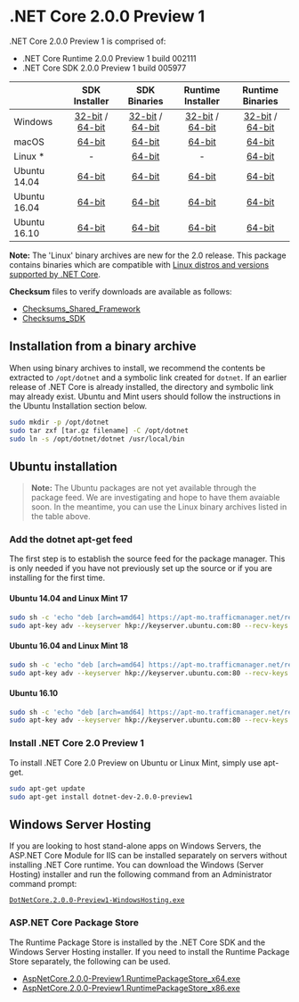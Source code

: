 # .NET Core 2.0.0 Preview 1

.NET Core 2.0.0 Preview 1 is comprised of:

* .NET Core Runtime 2.0.0 Preview 1 build 002111
* .NET Core SDK 2.0.0 Preview 1 build 005977

|                         | SDK Installer                                        | SDK Binaries                                        | Runtime Installer | Runtime Binaries |
| ----------------------- | :----------------------------------------------: | :----------------------------------------------:| :--: | :--: |
| Windows                 | [32-bit](https://download.microsoft.com/download/3/7/F/37F1CA21-E5EE-4309-9714-E914703ED05A/dotnet-dev-win-x86.2.0.0-preview1-005977.exe) / [64-bit](https://download.microsoft.com/download/3/7/F/37F1CA21-E5EE-4309-9714-E914703ED05A/dotnet-dev-win-x64.2.0.0-preview1-005977.exe)  | [32-bit](https://download.microsoft.com/download/0/6/5/0656B047-5F2F-4281-A851-F30776F8616D/dotnet-dev-win-x86.2.0.0-preview1-002111-00.zip) / [64-bit](https://download.microsoft.com/download/0/6/5/0656B047-5F2F-4281-A851-F30776F8616D/dotnet-dev-win-x64.2.0.0-preview1-002111-00.zip) | [32-bit](https://download.microsoft.com/download/0/9/0/09060200-E749-4025-A51A-83391C611C86/dotnet-win-x86.2.0.0-preview1-002111-00.exe) / [64-bit](https://download.microsoft.com/download/0/9/0/09060200-E749-4025-A51A-83391C611C86/dotnet-win-x64.2.0.0-preview1-002111-00.exe) | [32-bit](https://download.microsoft.com/download/0/4/8/048C286D-59CB-4B7C-95A1-D0F7FD4D37D2/dotnet-win-x86.2.0.0-preview1-002111-00.zip) / [64-bit](https://download.microsoft.com/download/0/4/8/048C286D-59CB-4B7C-95A1-D0F7FD4D37D2/dotnet-win-x64.2.0.0-preview1-002111-00.zip) |
| macOS                   | [64-bit](https://download.microsoft.com/download/3/7/F/37F1CA21-E5EE-4309-9714-E914703ED05A/dotnet-dev-osx-x64.2.0.0-preview1-005977.pkg)  | [64-bit](https://download.microsoft.com/download/0/6/5/0656B047-5F2F-4281-A851-F30776F8616D/dotnet-dev-osx-x64.2.0.0-preview1-005977.tar.gz)                          | [64-bit](https://download.microsoft.com/download/0/4/8/048C286D-59CB-4B7C-95A1-D0F7FD4D37D2/dotnet-osx-x64.2.0.0-preview1-002111-00.pkg) | [64-bit](https://download.microsoft.com/download/0/9/0/09060200-E749-4025-A51A-83391C611C86/dotnet-osx-x64.2.0.0-preview1-002111-00.tar.gz) |
| Linux *                 | -                                                         | [64-bit](https://download.microsoft.com/download/0/6/5/0656B047-5F2F-4281-A851-F30776F8616D/dotnet-dev-linux-x64.2.0.0-preview1-005977.tar.gz)                          | - | [64-bit](https://download.microsoft.com/download/0/9/0/09060200-E749-4025-A51A-83391C611C86/dotnet-linux-x64.2.0.0-preview1-002111-00.tar.gz) |
| Ubuntu 14.04            |[64-bit](https://download.microsoft.com/download/3/7/F/37F1CA21-E5EE-4309-9714-E914703ED05A/dotnet-sdk-ubuntu-x64.2.0.0-preview1-005977.deb)   | [64-bit](https://download.microsoft.com/download/0/6/5/0656B047-5F2F-4281-A851-F30776F8616D/dotnet-dev-linux-x64.2.0.0-preview1-005977.tar.gz)                          |[64-bit](https://download.microsoft.com/download/0/9/0/09060200-E749-4025-A51A-83391C611C86/dotnet-sharedframework-ubuntu-x64.2.0.0-preview1-002111-00.deb) | [64-bit](https://download.microsoft.com/download/0/4/8/048C286D-59CB-4B7C-95A1-D0F7FD4D37D2/dotnet-linux-x64.2.0.0-preview1-002111-00.tar.gz) |
| Ubuntu 16.04            |[64-bit](https://download.microsoft.com/download/3/7/F/37F1CA21-E5EE-4309-9714-E914703ED05A/dotnet-sdk-ubuntu.16.04-x64.2.0.0-preview1-005977.deb)   | [64-bit](https://download.microsoft.com/download/0/6/5/0656B047-5F2F-4281-A851-F30776F8616D/dotnet-dev-linux-x64.2.0.0-preview1-005977.tar.gz)                          |[64-bit](https://download.microsoft.com/download/0/9/0/09060200-E749-4025-A51A-83391C611C86/dotnet-sharedframework-ubuntu.16.04-x64.2.0.0-preview1-002111-00.deb) | [64-bit](https://download.microsoft.com/download/0/4/8/048C286D-59CB-4B7C-95A1-D0F7FD4D37D2/dotnet-linux-x64.2.0.0-preview1-002111-00.tar.gz) |
| Ubuntu 16.10            |[64-bit](https://download.microsoft.com/download/3/7/F/37F1CA21-E5EE-4309-9714-E914703ED05A/dotnet-sdk-ubuntu.16.10-x64.2.0.0-preview1-005977.deb)   | [64-bit](https://download.microsoft.com/download/0/6/5/0656B047-5F2F-4281-A851-F30776F8616D/dotnet-dev-linux-x64.2.0.0-preview1-005977.tar.gz)                          |[64-bit](https://download.microsoft.com/download/0/9/0/09060200-E749-4025-A51A-83391C611C86/dotnet-sharedframework-ubuntu.16.10-x64.2.0.0-preview1-002111-00.deb) | [64-bit](https://download.microsoft.com/download/0/4/8/048C286D-59CB-4B7C-95A1-D0F7FD4D37D2/dotnet-linux-x64.2.0.0-preview1-002111-00.tar.gz) |

**Note:** The 'Linux' binary archives are new for the 2.0 release. This package contains binaries which are compatible with [Linux distros and versions supported by .NET Core](https://github.com/dotnet/core/blob/master/roadmap.md).

**Checksum** files to verify downloads are available as follows:
* [Checksums_Shared_Framework](https://dotnetcli.blob.core.windows.net/dotnet/checksums/2.0.0-preview1-sharedfx-sha.txt)
* [Checksums_SDK](https://dotnetcli.blob.core.windows.net/dotnet/checksums/2.0.0-preview1-sdk-sha.txt)

## Installation from a binary archive

When using binary archives to install, we recommend the contents be extracted to `/opt/dotnet` and a symbolic link created for `dotnet`. If an earlier release of .NET Core is already installed, the directory and symbolic link may already exist. Ubuntu and Mint users should follow the instructions in the Ubuntu Installation section below.

```bash
sudo mkdir -p /opt/dotnet
sudo tar zxf [tar.gz filename] -C /opt/dotnet
sudo ln -s /opt/dotnet/dotnet /usr/local/bin
```

## Ubuntu installation

> **Note:** The Ubuntu packages are not yet available through the package feed. We are investigating and hope to have them avaiable soon. 
> In the meantime, you can use the Linux binary archives listed in the table above. 

### Add the dotnet apt-get feed

The first step is to establish the source feed for the package manager. This is only needed if you have not previously set up the source or if you are installing for the first time.

#### Ubuntu 14.04 and Linux Mint 17

```bash
sudo sh -c 'echo "deb [arch=amd64] https://apt-mo.trafficmanager.net/repos/dotnet-release/ trusty main" > /etc/apt/sources.list.d/dotnetdev.list'
sudo apt-key adv --keyserver hkp://keyserver.ubuntu.com:80 --recv-keys 417A0893
```

#### Ubuntu 16.04 and Linux Mint 18

```bash
sudo sh -c 'echo "deb [arch=amd64] https://apt-mo.trafficmanager.net/repos/dotnet-release/ xenial main" > /etc/apt/sources.list.d/dotnetdev.list'
sudo apt-key adv --keyserver hkp://keyserver.ubuntu.com:80 --recv-keys 417A0893
```

#### Ubuntu 16.10

```bash
sudo sh -c 'echo "deb [arch=amd64] https://apt-mo.trafficmanager.net/repos/dotnet-release/ yakkety main" > /etc/apt/sources.list.d/dotnetdev.list'
sudo apt-key adv --keyserver hkp://keyserver.ubuntu.com:80 --recv-keys 417A0893
```

### Install .NET Core 2.0 Preview 1

To install .NET Core 2.0 Preview on Ubuntu or Linux Mint, simply use apt-get.

```bash
sudo apt-get update
sudo apt-get install dotnet-dev-2.0.0-preview1
```

## Windows Server Hosting
If you are looking to host stand-alone apps on Windows Servers, the ASP.NET Core Module for IIS can be installed separately on servers without installing .NET Core runtime. You can download the Windows (Server Hosting) installer and run the following command from an Administrator command prompt:

[```DotNetCore.2.0.0-Preview1-WindowsHosting.exe```](https://download.microsoft.com/download/4/6/6/4668DB58-0643-48EA-A194-CAD059143696/DotNetCore.2.0.0-Preview1-WindowsHosting.exe)

### ASP.NET Core Package Store

The Runtime Package Store is installed by the .NET Core SDK and the Windows Server Hosting installer. If you need to install the Runtime Package Store separately, the following can be used.

* [AspNetCore.2.0.0-Preview1.RuntimePackageStore_x64.exe](https://download.microsoft.com/download/4/6/6/4668DB58-0643-48EA-A194-CAD059143696/AspNetCore.2.0.0-Preview1.RuntimePackageStore_x64.exe)
* [AspNetCore.2.0.0-Preview1.RuntimePackageStore_x86.exe](https://download.microsoft.com/download/4/6/6/4668DB58-0643-48EA-A194-CAD059143696/AspNetCore.2.0.0-Preview1.RuntimePackageStore_x86.exe)
